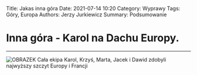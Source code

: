 Title: Jakas inna góra
Date: 2021-07-14 10:20
Category: Wyprawy
Tags: Góry, Europa
Authors: Jerzy Jurkiewicz
Summary: Podsumowanie



# Inna góra  - Karol na Dachu Europy. 
___________________________________


![OBRAZEK]({filename}/images/CIMG9730.jpg)
Cała ekipa Karol, Krzyś, Marta, Jacek i Dawid zdobyli najwyższy szczyt Europy i Francji
